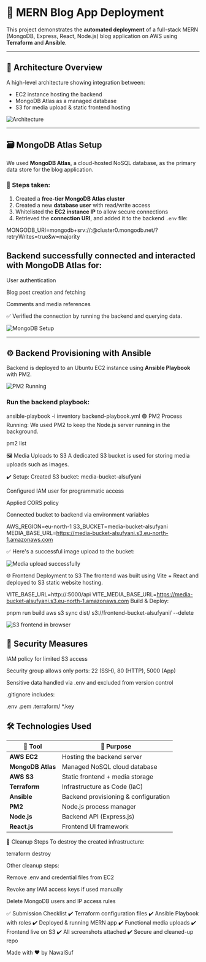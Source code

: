 # 🚀 MERN Blog App Deployment

This project demonstrates the **automated deployment** of a full-stack MERN (MongoDB, Express, React, Node.js) blog application on AWS using **Terraform** and **Ansible**.

---

## 🧠 Architecture Overview

A high-level architecture showing integration between:

- EC2 instance hosting the backend
- MongoDB Atlas as a managed database
- S3 for media upload & static frontend hosting

![Architecture](screenshot/architecture-diagram.png)

---

## 🗃️ MongoDB Atlas Setup

We used **MongoDB Atlas**, a cloud-hosted NoSQL database, as the primary data store for the blog application.

### 📌 Steps taken:
1. Created a **free-tier MongoDB Atlas cluster**
2. Created a new **database user** with read/write access
3. Whitelisted the **EC2 instance IP** to allow secure connections
4. Retrieved the **connection URI**, and added it to the backend `.env` file:

MONGODB_URI=mongodb+srv://<username>:<password>@cluster0.mongodb.net/<db-name>?retryWrites=true&w=majority

## Backend successfully connected and interacted with MongoDB Atlas for:

User authentication

Blog post creation and fetching

Comments and media references

✅ Verified the connection by running the backend and querying data.

![MongoDB Setup](screenshot/MongoDB-cluster.png)

---

## ⚙️ Backend Provisioning with Ansible

Backend is deployed to an Ubuntu EC2 instance using **Ansible Playbook** with PM2.

![PM2 Running](screenshot/PM2showingbackendrunning.png)


### Run the backend playbook:

ansible-playbook -i inventory backend-playbook.yml
🟢 PM2 Process Running:
We used PM2 to keep the Node.js server running in the background.

pm2 list

🖼️ Media Uploads to S3
A dedicated S3 bucket is used for storing media uploads such as images.

✔️ Setup:
Created S3 bucket: media-bucket-alsufyani

Configured IAM user for programmatic access

Applied CORS policy

Connected bucket to backend via environment variables

AWS_REGION=eu-north-1
S3_BUCKET=media-bucket-alsufyani
MEDIA_BASE_URL=https://media-bucket-alsufyani.s3.eu-north-1.amazonaws.com

✅ Here's a successful image upload to the bucket:

![Media upload successfully](screenshot/Media-upload-success.png)


🌐 Frontend Deployment to S3
The frontend was built using Vite + React and deployed to S3 static website hosting.

VITE_BASE_URL=http://<EC2-PUBLIC-DNS>:5000/api
VITE_MEDIA_BASE_URL=https://media-bucket-alsufyani.s3.eu-north-1.amazonaws.com
Build & Deploy:

pnpm run build
aws s3 sync dist/ s3://frontend-bucket-alsufyani/ --delete

![S3 frontend in browser](screenshot/S3-frontend-in-browser.png)


## 🔐 Security Measures

IAM policy for limited S3 access

Security group allows only ports: 22 (SSH), 80 (HTTP), 5000 (App)

Sensitive data handled via .env and excluded from version control

.gitignore includes:

.env
.pem
.terraform/
*.key

## 🛠️ Technologies Used

| 🧰 Tool           | 📝 Purpose                         |
|-------------------|------------------------------------ |
| **AWS EC2**       | Hosting the backend server          |
| **MongoDB Atlas** | Managed NoSQL cloud database        |
| **AWS S3**        | Static frontend + media storage     |
| **Terraform**     | Infrastructure as Code (IaC)        |
| **Ansible**       | Backend provisioning & configuration|
| **PM2**           | Node.js process manager             |
| **Node.js**       | Backend API (Express.js)            |
| **React.js**      | Frontend UI framework               |

🧼 Cleanup Steps
To destroy the created infrastructure:

terraform destroy

Other cleanup steps:

Remove .env and credential files from EC2

Revoke any IAM access keys if used manually

Delete MongoDB users and IP access rules

✅ Submission Checklist
✔️ Terraform configuration files
✔️ Ansible Playbook with roles
✔️ Deployed & running MERN app
✔️ Functional media uploads
✔️ Frontend live on S3
✔️ All screenshots attached
✔️ Secure and cleaned-up repo

Made with ❤️ by NawalSuf

